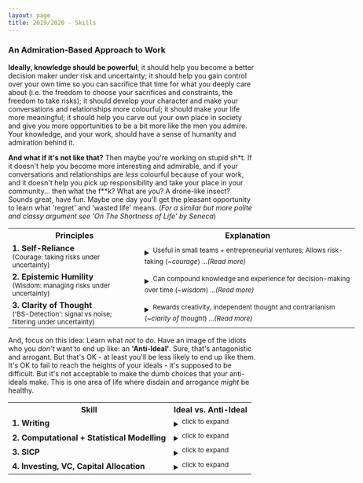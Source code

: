 ```yaml
---
layout: page
title: 2019/2020 - Skills
---
```


### An Admiration-Based Approach to Work

**Ideally, knowledge should be powerful**; it should help you become a better decision maker under risk and uncertainty; it should help you gain control over your own time so you can sacrifice that time for what you deeply care about (i.e. the freedom to choose your sacrifices and constraints, the freedom to take risks); it should develop your character and make your conversations and relationships more colourful; it should make your life more meaningful; it should help you carve out your own place in society and give you more opportunities to be a bit more like the men you admire. Your knowledge, and your work, should have a sense of humanity and admiration behind it.

**And what if it's not like that?**  Then maybe you're working on stupid sh\*t. If it doesn't help you become more interesting and admirable, and if your conversations and relationships are *less* colourful because of your work, and it doesn't help you pick up responsibility and take your place in your community... then what the f\*\*k? What are you? A drone-like insect? Sounds great, have fun. Maybe one day you'll get the pleasant opportunity to learn what 'regret' and 'wasted life' means. (*For a similar but more polite and classy argument see 'On The Shortness of Life' by Seneca*)

<table style="width:140%">
  <tr>
    <th>Principles</th>
    <th>Explanation</th>
  </tr>
  <tr>
    <td><b>1. Self-Reliance</b><br><sup>(Courage: taking risks under uncertainty)</sup></td>
    <td> <details><summary><sup>Useful in small teams + entrepreneurial ventures; Allows risk-taking (<i>~courage</i>) ...<i>(Read more)</i></sup></summary>
      <b> Ideal: </b> Is it independent and self-reliant? Can you create value and wealth in entrepreneurial ventures with small teams? ('front-office', close-to-the-money, revenue-generating?). Will it help you take risks and chase opportunities in the open market? Does it help you gain ownership of your own time and wealth? Is it independent enough that it lets you do 'spec-work', so you can pursue clients and customers in your own time? In other words, does the knowledge help you become more <i><b>self-owned and courageous</b></i> in the world? 
      <br>
      <b> Anti-Ideal: </b>Or is it a heavily dependent, specialised skill that's useless outside of large corporations? Will it make you fragile and dependent on corporate 'performance' reviews, your manager's opinion, and the whims of the geniuses working in HR departments? Is it a skill that only pays if you offer your obedience, 'hard work' and conformity to a bigcorp? Will you end up like those idiots who are strangely proud of how many <i>hours</i> they obediently 'worked hard' for someone else who doesn't care about them? That's not 'loyalty' or 'work ethic'... that's just cheap obedience and fear of alternative consequences. <br> <i>Disclaimer: Obviously there are cases where people have no other choice but work in crappy jobs because of family circumstances and responsibilities. We're not talking about those guys. They're actually admirable - sacrificing their time and energy for their family. No, the target of contempt here is actually the free man who willingly domesticated himself when he had many other options and very few responsibilities.  That's probably harsh, yes - but the problem is if you don't feel strong contempt at this sort of choice, it's so easy to fall into that comfortable lifestyle by default, and then regret it years down the line.</i>
      </details>
    </td>
  </tr>
  <tr>
    <td><b>2. Epistemic Humility</b><br><sup>(Wisdom: managing risks under uncertainty)</sup></td>
    <td> <details><summary><sup>Can compound knowledge and experience for decision-making over time (<i>~wisdom</i>) ...<i>(Read more)</i></sup></summary>
      <b> Ideal: </b> Does it help you make better decisions under uncertainty? Will it help you mitigate and appropriately handle risk? A few indicators that might help: Does it have timeless principles that will stay true for decades? A lot of timeless knowledge is heavily linked to uncertainty, risk and decision-making, where it usually ends up being called 'wisdom'. In your 40s and 50s, if you learn the right stuff, will your knowledge and voice be respected and taken seriously? Knowledge should make you better at handling the unknown: <i><b>wisdom, decision-making, epistemic humility</b></i>.
      <br>
      <b> Anti-Ideal: </b>Or are you learning something that'll be useless in 10 years time? Is it just a dumb fad that you'll eventually forget? Are you learning something that requires no respect for the unknown? Something that demands no epistemic humility and thought? When you're older, will a bunch of arrogant 23-year-olds (just like you right now) know as much as 50-year-old-you about the subject? Will you end up like some of those older guys with no wisdom to impart, because they wasted too much time learning dumb sh\*t? Also, notice the interesting link between courage and wisdom: if you never have the courage to venture into uncertain territory and make your own mistakes, you'll never pick up much personal wisdom and experience. From a nerdy mathematical perspective, Wisdom may be seen as something like the first integral of Courage over time. Personal experience seems to agree: you learnt the most from the actions that you were originally scared to take, and the difficult conversations you were scared to have.
      </details>
    </td>
  </tr>
  <tr>
    <td><b>3. Clarity of Thought</b><br><sup>('BS-Detection': signal vs noise; filtering under uncertainty)</sup></td>
    <td> <details><summary><sup>Rewards creativity, independent thought and contrarianism (<i>~clarity of thought</i>) ...<i>(Read more)</i></sup></summary>
      <b> Ideal: </b> Is there elegance, clarity and simplicity in high-quality decisions and work? Does it reward skill, creativity or contrarian thinking? Can you progress much faster if you think clearly and independently? Linked to 'wisdom' since that also involves clear thinking, but wisdom focuses more on risk-management and conservative decision-making, while this principle is focused more on creativity and contrarian unruliness. Can you sift through the useless noise to get to the important, central principles - the signal? <i>And most importantly, if you apply this 'signal-noise filtering' idea to rules and restrictions, you'll get to the idea of unruliness: the willingness to ignore rules, conventions and instructions like inconvenient noise to be filtered. Know which rules you can break (ethically).</i> How else can you compete against the experienced veterans in the industry, when you're just in your 20s? How else can you outclass the 'hard-working' idiots who throw sheer numbers of hours at their problems? If you do what everyone else does and follow the conventional path, you'll end up just like them. And if you're just like everyone else, can you really outclass them? Another interesting observation: skills that fall into this category are usually quite <b>'craft-like'</b>, and seem to have a mix of science and art to them - both logical thinking *and* creativity are rewarded.
      <br>
      <b> Anti-Ideal: </b>Or is the work output mostly the same, regardless of how much thought goes into it? Two interesting questions. <i>The 'Hangover Question': </i>Can you output high quality work with a splitting hangover? The <i>Young Millionaire Question</i> Are there some extremely successful guys in their 20s and 30s in the field, who reached the top through creative/contrarian thinking without having to follow the traditional path over decades? (You probably should've answered 1.No, 2.Yes.)
      </details>
    </td>
  </tr>
</table>


And, focus on this idea: Learn what *not* to do. Have an image of the idiots who you *don't* want to end up like: an **'Anti-Ideal'**. Sure, that's antagonistic and arrogant. But that's OK - at least you'll be less likely to end up like them. It's OK to fail to reach the heights of your ideals - it's supposed to be difficult. But it's not acceptable to make the dumb choices that your anti-ideals make. This is one area of life where disdain and arrogance *might* be healthy. 


<table style="width:140%">
  <tr>
    <th>Skill</th>
    <th>Ideal vs. Anti-Ideal</th>
  </tr>
  <tr>
    <td><b>1. Writing</b></td>
    <td> <details><summary><sup>click to expand</sup></summary>
      <b> Ideal: </b> Become a skilled writer with clarity, depth and idiosyncrasy. Cut through the useless noise; get to the central ideas. Write essays and research papers. Explore interesting, important and controversial topics. Develop interesting, well-formed opinions and convictions. To be honest, you should care less about writing itself, but more about clarity of thought. Erudition and ownership of your own opinions: that's the target. Writing is just a way to practice this.
      <br>
      <b> Anti-Ideal: </b> Don't be one of those idiots who have nothing valuable to say: the types who can't think well, and fill their words with empty fluff. Maybe they have underdeveloped opinions and obediently think what they're told to think. No individuality or depth in their perspective whatsoever; just blind conformity. A few colourful terms come to mind: 'useful idiots', 'NPC', 'sheeple'. 
      </details>
    </td>
  </tr>
  <tr>
    <td><b>2. Computational + Statistical Modelling </b></td>
    <td><details><summary><sup>click to expand</sup></summary>
      <b> Ideal: </b> Build a deep, intuitive understanding of randomness, uncertainty, information and prediction - from a quantitative and computational perspective. <b>Probability Theory, Information Theory, Machine Learning, Complexity</b>. Focus less on theory, and more on proper application in R&D and entrepreneurship: fields that are 'close to the money'. Practice > Theory.
      <br>
      <b> Anti-Ideal: </b>Study all the ways that people get tricked and lied to, by deceptive statistics and machine learning models. Find out how both idiots and liars can manipulate decisions through misleading quantitative models and stupid assumptions. (apparently this is a good book, talks a lot about assumptions and mistakes: <i>'Statistical Models: Theory and Practice</i> - D. Freedman
      <br> 
      </details>
    </td>
  </tr>
  <tr>
    <td><b>3. SICP </b></td>
    <td><details><summary><sup>click to expand</sup></summary>
      <b> Ideal: </b> If you ever want to chase market opportunities quickly and effectively in small teams, you need to be a 'Great Hacker', or at least a not-bad one. Read and master 'The Structure and Interpretation of Computer Programs' and learn the general principles of building good architecture.
      <br>
      <b> Anti-Ideal: </b>Spaghetti code. Lasagne code. Exponential productivity decreases. Making a reallllly stupid, almost irreversible, technical decision that prevents you from building the next thing.  
      <br> 
      </details>
    </td>
  </tr>
  <tr>
    <td><b>4. Investing, VC, Capital Allocation</b></td>
    <td><details><summary><sup>click to expand</sup></summary>
      <b> Ideal: </b> Build a deep understanding of investing. Where should you allocate capital (and time) in a free market? What signals can you use to predict growth and value in companies? Learn from investors in different fields. Value (Buffett, Munger, Klarman...), VC (Paul Graham, Peter Thiel - Zero to One, Tim Ferriss' interviews with a LOT of angel investors), Quant Traders (Taleb, Spitznagel, Thorp, AQR, Winton, ...), Global Macro (Dalio, Soros)...etc 
      <br>
      <b> Anti-Ideal: </b>Learn how all the bad investors lose money. How should you *NOT* manage your risk? Find all the ways that mediocre portfolio managers manage their investments. And for startups, learn how to tell when a startup looks crap: what signals should you watch out for? This might also be useful when deciding on which startup to join. 
      <br> 
      </details>
    </td>
  </tr>
</table>

